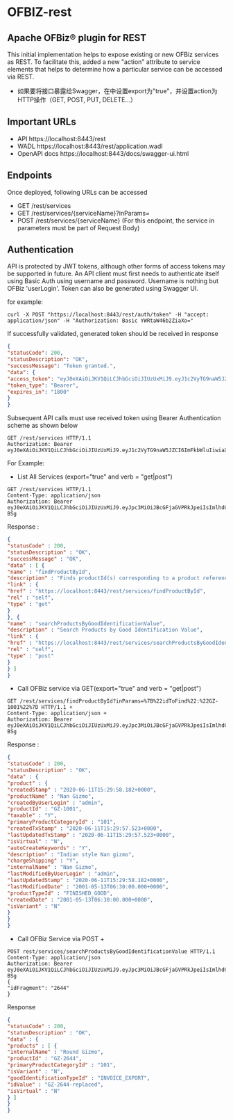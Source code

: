 # OFBIZ-rest
## Apache OFBiz® plugin for REST

This initial implementation helps to expose existing or new OFBiz services as REST.
To facilitate this, added a new "action" attribute to service elements that helps to determine how a particular service can be accessed via REST.
* 如果要将接口暴露给Swagger，在<service>中设置export为"true"，并设置action为HTTP操作（GET, POST, PUT, DELETE...）

## Important URLs
* API https://localhost:8443/rest
* WADL https://localhost:8443/rest/application.wadl
* OpenAPI docs https://localhost:8443/docs/swagger-ui.html

## Endpoints
Once deployed, following URLs can be accessed
* GET /rest/services
* GET /rest/services/{serviceName}?inParams=<URLEncodedJSON>
* POST /rest/services/{serviceName} (For this endpoint, the service in parameters must be part of Request Body)

## Authentication
API is protected by JWT tokens, although other forms of access tokens may be supported in future.
An API client must first needs to authenticate itself using Basic Auth using username and password.
Username is nothing but OFBiz 'userLogin'. Token can also be generated using Swagger UI.

for example:
```aidl
curl -X POST "https://localhost:8443/rest/auth/token" -H "accept: application/json" -H "Authorization: Basic YWRtaW46b2ZiaXo="
```
If successfully validated, generated token should be received in response
```json
{
"statusCode": 200,
"statusDescription": "OK",
"successMessage": "Token granted.",
"data": {
"access_token": "eyJ0eXAiOiJKV1QiLCJhbGciOiJIUzUxMiJ9.eyJ1c2VyTG9naW5JZCI6ImFkbWluIiwiaXNzIjoiQXBhY2hlT0ZCaXoiLCJleHAiOjE1OTY3MDk4MjAsImlhdCI6MTU5NjcwODAyMH0.9Hj4pkkeQowAMxPLrI_To0WTohxxgVR6FoViyx5HoboTACQZ4iqDyqiIBodkuCVsZwOTPT1RSAQJ0L_oSVMqBA",
"token_type": "Bearer",
"expires_in": "1800"
}
}
```

Subsequent API calls must use received token using Bearer Authentication scheme as shown below
```aidl
GET /rest/services HTTP/1.1
Authorization: Bearer eyJ0eXAiOiJKV1QiLCJhbGciOiJIUzUxMiJ9.eyJ1c2VyTG9naW5JZCI6ImFkbWluIiwiaXNzIjoiQXBhY2hlT0ZCaXoiLCJleHAiOjE1OTY3MDk4MjAsImlhdCI6MTU5NjcwODAyMH0.9Hj4pkkeQowAMxPLrI_To0WTohxxgVR6FoViyx5HoboTACQZ4iqDyqiIBodkuCVsZwOTPT1RSAQJ0L_oSVMqBA
```

For Example:

* List All Services (export="true" and verb = "get|post")
```
GET /rest/services HTTP/1.1
Content-Type: application/json
Authorization: Bearer eyJ0eXAiOiJKV1QiLCJhbGciOiJIUzUxMiJ9.eyJpc3MiOiJBcGFjaGVPRkJpeiIsImlhdCI6MTU0NzczOTM0OCwiZXhwIjoxNjc5Mjc1MzQ4LCJhdWQiOiJ3d3cuZXhhbXBsZS5jb20iLCJzdWIiOiJqcm9ja2V0QGV4YW1wbGUuY29tIiwiR2l2ZW5OYW1lIjoiSm9obm55IiwiU3VybmFtZSI6IlJvY2tldCIsIkVtYWlsIjoianJvY2tldEBleGFtcGxlLmNvbSIsInVzZXJMb2dpbklkIjoiYWRtaW4iLCJSb2xlIjpbIk1hbmFnZXIiLCJQcm9qZWN0IEFkbWluaXN0cmF0b3IiXX0.fwafgrgpodBJcXxNTQdZknKeWKb3sDOsQrcR2vcRw97FznD6mkE79p10Tu7cqpUx7LiXuROUAnXEgqDice-BSg
```

Response :
```json
{
"statusCode" : 200,
"statusDescription" : "OK",
"successMessage" : "OK",
"data" : [ {
"name" : "findProductById",
"description" : "Finds productId(s) corresponding to a product reference, productId or a GoodIdentification idValue",
"link" : {
"href" : "https://localhost:8443/rest/services/findProductById",
"rel" : "self",
"type" : "get"
}
}, {
"name" : "searchProductsByGoodIdentificationValue",
"description" : "Search Products by Good Identification Value",
"link" : {
"href" : "https://localhost:8443/rest/services/searchProductsByGoodIdentificationValue",
"rel" : "self",
"type" : "post"
}
} ]
}
```

* Call OFBiz service via GET(export="true" and verb = "get|post")
```aidl
GET /rest/services/findProductById?inParams=%7B%22idToFind%22:%22GZ-1001%22%7D HTTP/1.1 +
Content-Type: application/json +
Authorization: Bearer eyJ0eXAiOiJKV1QiLCJhbGciOiJIUzUxMiJ9.eyJpc3MiOiJBcGFjaGVPRkJpeiIsImlhdCI6MTU0NzczOTM0OCwiZXhwIjoxNjc5Mjc1MzQ4LCJhdWQiOiJ3d3cuZXhhbXBsZS5jb20iLCJzdWIiOiJqcm9ja2V0QGV4YW1wbGUuY29tIiwiR2l2ZW5OYW1lIjoiSm9obm55IiwiU3VybmFtZSI6IlJvY2tldCIsIkVtYWlsIjoianJvY2tldEBleGFtcGxlLmNvbSIsInVzZXJMb2dpbklkIjoiYWRtaW4iLCJSb2xlIjpbIk1hbmFnZXIiLCJQcm9qZWN0IEFkbWluaXN0cmF0b3IiXX0.fwafgrgpodBJcXxNTQdZknKeWKb3sDOsQrcR2vcRw97FznD6mkE79p10Tu7cqpUx7LiXuROUAnXEgqDice-BSg
```

Response :
```json
{
"statusCode" : 200,
"statusDescription" : "OK",
"data" : {
"product" : {
"createdStamp" : "2020-06-11T15:29:58.182+0000",
"productName" : "Nan Gizmo",
"createdByUserLogin" : "admin",
"productId" : "GZ-1001",
"taxable" : "Y",
"primaryProductCategoryId" : "101",
"createdTxStamp" : "2020-06-11T15:29:57.523+0000",
"lastUpdatedTxStamp" : "2020-06-11T15:29:57.523+0000",
"isVirtual" : "N",
"autoCreateKeywords" : "Y",
"description" : "Indian style Nan gizmo",
"chargeShipping" : "Y",
"internalName" : "Nan Gizmo",
"lastModifiedByUserLogin" : "admin",
"lastUpdatedStamp" : "2020-06-11T15:29:58.182+0000",
"lastModifiedDate" : "2001-05-13T06:30:00.000+0000",
"productTypeId" : "FINISHED_GOOD",
"createdDate" : "2001-05-13T06:30:00.000+0000",
"isVariant" : "N"
}
}
}
```


* Call OFBiz Service via POST +
```
POST rest/services/searchProductsByGoodIdentificationValue HTTP/1.1
Content-Type: application/json
Authorization: Bearer eyJ0eXAiOiJKV1QiLCJhbGciOiJIUzUxMiJ9.eyJpc3MiOiJBcGFjaGVPRkJpeiIsImlhdCI6MTU0NzczOTM0OCwiZXhwIjoxNjc5Mjc1MzQ4LCJhdWQiOiJ3d3cuZXhhbXBsZS5jb20iLCJzdWIiOiJqcm9ja2V0QGV4YW1wbGUuY29tIiwiR2l2ZW5OYW1lIjoiSm9obm55IiwiU3VybmFtZSI6IlJvY2tldCIsIkVtYWlsIjoianJvY2tldEBleGFtcGxlLmNvbSIsInVzZXJMb2dpbklkIjoiYWRtaW4iLCJSb2xlIjpbIk1hbmFnZXIiLCJQcm9qZWN0IEFkbWluaXN0cmF0b3IiXX0.fwafgrgpodBJcXxNTQdZknKeWKb3sDOsQrcR2vcRw97FznD6mkE79p10Tu7cqpUx7LiXuROUAnXEgqDice-BSg
{
"idFragment": "2644"
}
```


Response
```json
{
"statusCode" : 200,
"statusDescription" : "OK",
"data" : {
"products" : [ {
"internalName" : "Round Gizmo",
"productId" : "GZ-2644",
"primaryProductCategoryId" : "101",
"isVariant" : "N",
"goodIdentificationTypeId" : "INVOICE_EXPORT",
"idValue" : "GZ-2644-replaced",
"isVirtual" : "N"
} ]
}
}
```
